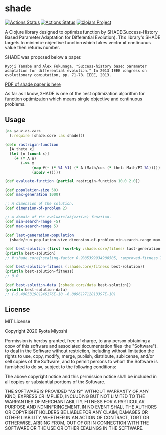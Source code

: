 # shade
[![Actions Status](https://github.com/Miyoshi-Ryota/SHADE-clojure/workflows/Test/badge.svg)](https://github.com/Miyoshi-Ryota/SHADE-clojure/actions)
[![Actions Status](https://github.com/Miyoshi-Ryota/SHADE-clojure/workflows/Super-Linter/badge.svg)](https://github.com/Miyoshi-Ryota/SHADE-clojure/actions)
[![Clojars Project](https://img.shields.io/clojars/v/mrcsce/shade.svg)](https://clojars.org/mrcsce/shade)

A Clojure library designed to optimize function by SHADE(Success-History Based Parameter Adaptation for Differential Evolution).
This library's SHADE targets to minimize objective function which takes vector of continuous value then returns number.

SHADE was proposed below a paper.

`Ryoji Tanabe and Alex Fukunaga. "Success-history based parameter adaptation for differential evolution." In 2013 IEEE congress on evolutionary computation, pp. 71-78. IEEE, 2013.`

[PDF of shade paper is here](https://scholar.google.com/scholar?hl=en&as_sdt=0%2C5&q=Success-history+based+parameter+adaptation+for+differential+evolution&btnG=)


As far as I know, SHADE is one of the best optimization
algorithm for function optimization which means single objective and continuous problems.



## Usage

```clojure
(ns your-ns.core
  (:require [shade.core :as shade]))

(defn rastrigin-function
  [A theta x]
  (let [n (count x)]
    (+ (* A n)
       (->> x
            (map #(- (* %1 %1) (* A (Math/cos (* theta Math/PI %1)))))
            (apply +)))))

(def evaluate-function (partial rastrigin-function 10.0 2.0))

(def population-size 50)
(def max-generation 1000)

;; A dimension of the solution.
(def dimension-of-problem 2)

;; A domain of the evaluate(objective) function.
(def min-search-range -5)
(def max-search-range 5)

(def last-generation-population
  (shade/run population-size dimension-of-problem min-search-range max-search-range evaluate-function max-generation))

(def best-solution (first (sort-by :shade.core/fitness last-generation-population)))
(println best-solution)
;; #:shade.core{:scaling-factor 0.9085399934900505, :improved-fitness 7.105427357601002E-15, :crossover-rate 0.7407592708749081, :fitness 0.0, :data (-5.490531981246176E-10 -6.889619712813397E-10)}

(def best-solution-fitness (:shade.core/fitness best-solution))
(println best-solution-fitness)
;; 0.0

(def best-solution-data (:shade.core/data best-solution))
(println best-solution-data)
;; (-5.490531981246176E-10 -6.889619712813397E-10)
```

## License
MIT License

Copyright 2020 Ryota Miyoshi

Permission is hereby granted, free of charge, to any person obtaining a copy of this software and associated documentation files (the "Software"), to deal in the Software without restriction, including without limitation the rights to use, copy, modify, merge, publish, distribute, sublicense, and/or sell copies of the Software, and to permit persons to whom the Software is furnished to do so, subject to the following conditions:

The above copyright notice and this permission notice shall be included in all copies or substantial portions of the Software.

THE SOFTWARE IS PROVIDED "AS IS", WITHOUT WARRANTY OF ANY KIND, EXPRESS OR IMPLIED, INCLUDING BUT NOT LIMITED TO THE WARRANTIES OF MERCHANTABILITY, FITNESS FOR A PARTICULAR PURPOSE AND NONINFRINGEMENT. IN NO EVENT SHALL THE AUTHORS OR COPYRIGHT HOLDERS BE LIABLE FOR ANY CLAIM, DAMAGES OR OTHER LIABILITY, WHETHER IN AN ACTION OF CONTRACT, TORT OR OTHERWISE, ARISING FROM, OUT OF OR IN CONNECTION WITH THE SOFTWARE OR THE USE OR OTHER DEALINGS IN THE SOFTWARE.

